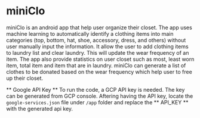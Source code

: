 # miniClo
miniClo is an android app that help user organize their closet. The app uses machine learning to automatically identify a clothing items into main categories (top, bottom, hat, shoe, accessory, dress, and others) without user manually input the information. It allow the user to add clothing items to laundry list and clear laundry. This will update the wear frequency of an item. The app also provide statistics on user closet such as most, least worn item, total item and item that are in laundry. miniClo can generate a list of clothes to be donated based on the wear frequency which help user to free up their closet. 

** Google API Key **
To run the code, a GCP API key is needed. The key can be generated from GCP console. 
Aftering having the API key, locate the ```google-services.json``` file under ```/app``` folder and replace the ** API_KEY ** with the generated api key. 
